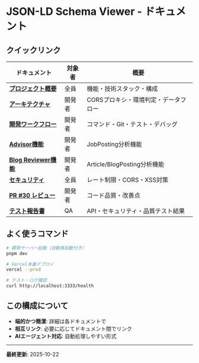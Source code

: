# JSON-LD Schema Viewer - ドキュメント

## クイックリンク

| ドキュメント | 対象者 | 概要 |
|---------|------|------|
| **[プロジェクト概要](./01_PROJECT.md)** | 全員 | 機能・技術スタック・構成 |
| **[アーキテクチャ](./02_ARCHITECTURE.md)** | 開発者 | CORSプロキシ・環境判定・データフロー |
| **[開発ワークフロー](./03_WORKFLOW.md)** | 開発者 | コマンド・Git・テスト・デバッグ |
| **[Advisor機能](./04_FEATURES.md#advisor)** | 開発者 | JobPosting分析機能 |
| **[Blog Reviewer機能](./04_FEATURES.md#blog)** | 開発者 | Article/BlogPosting分析機能 |
| **[セキュリティ](./05_SECURITY.md)** | 全員 | レート制限・CORS・XSS対策 |
| **[PR #30 レビュー](./06_CODE_REVIEW_PR30.md)** | 開発者 | コード品質・改善点 |
| **[テスト報告書](./07_TESTING_REPORT.md)** | QA | API・セキュリティ・品質テスト結果 |

## よく使うコマンド

```bash
# 開発サーバー起動（自動再起動付き）
pnpm dev

# Vercel本番デプロイ
vercel --prod

# テスト・ログ確認
curl http://localhost:3333/health
```

## この構成について

- **端的かつ簡潔**: 詳細は各ドキュメントで
- **相互リンク**: 必要に応じてドキュメント間でリンク
- **AIエージェント対応**: 自動処理しやすい形式

---

**最終更新**: 2025-10-22
